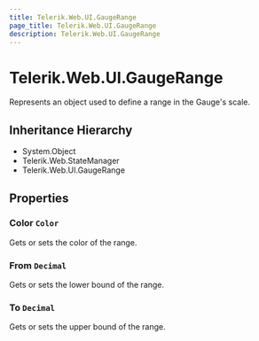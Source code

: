 ```yaml
---
title: Telerik.Web.UI.GaugeRange
page_title: Telerik.Web.UI.GaugeRange
description: Telerik.Web.UI.GaugeRange
---
```


# Telerik.Web.UI.GaugeRange

Represents an object used to define a range in the Gauge's scale.

## Inheritance Hierarchy

* System.Object
* Telerik.Web.StateManager
* Telerik.Web.UI.GaugeRange

## Properties

###  Color `Color`

Gets or sets the color of the range.

###  From `Decimal`

Gets or sets the lower bound of the range.

###  To `Decimal`

Gets or sets the upper bound of the range.

